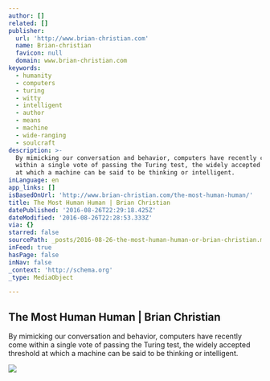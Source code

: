 ```yaml
---
author: []
related: []
publisher:
  url: 'http://www.brian-christian.com'
  name: Brian-christian
  favicon: null
  domain: www.brian-christian.com
keywords:
  - humanity
  - computers
  - turing
  - witty
  - intelligent
  - author
  - means
  - machine
  - wide-ranging
  - soulcraft
description: >-
  By mimicking our conversation and behavior, computers have recently come
  within a single vote of passing the Turing test, the widely accepted threshold
  at which a machine can be said to be thinking or intelligent.
inLanguage: en
app_links: []
isBasedOnUrl: 'http://www.brian-christian.com/the-most-human-human/'
title: The Most Human Human | Brian Christian
datePublished: '2016-08-26T22:29:18.425Z'
dateModified: '2016-08-26T22:28:53.333Z'
via: {}
starred: false
sourcePath: _posts/2016-08-26-the-most-human-human-or-brian-christian.md
inFeed: true
hasPage: false
inNav: false
_context: 'http://schema.org'
_type: MediaObject

---
```

<article style=""><h1>The Most Human Human | Brian Christian</h1><p>By mimicking our conversation and behavior, computers have recently come within a single vote of passing the Turing test, the widely accepted threshold at which a machine can be said to be thinking or intelligent.</p><img src="http://www.brian-christian.com/The-Most-Human-Human-Paperback-Front-Cover.jpg" /></article>